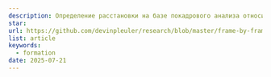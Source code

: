 ```yaml
---
description: Определение расстановки на базе покадрового анализа относительных позиций игроков друг относительно друга. Подход не требует абсолютных координат и использует визуальные признаки для выделения структуры команды.
star: 
url: https://github.com/devinpleuler/research/blob/master/frame-by-frame-position.md
list: article
keywords:
  - formation
date: 2025-07-21
---
```

